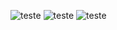 ![teste](https://github.com/user-attachments/assets/bdf7074b-8eab-462d-8c95-156f69dbc127)
![teste](https://github.com/user-attachments/assets/4f28537d-daf1-4538-8bf0-2d288b3d0e59)
![teste](https://github.com/user-attachments/assets/6caa3faf-1405-45c5-bdb6-357784d3ebc0)
